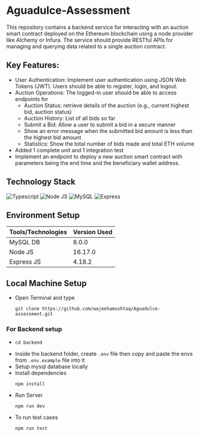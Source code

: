 # Aguadulce-Assessment
This repository contains a backend service for interacting with an auction smart contract deployed on the Ethereum blockchain using a node provider like Alchemy or Infura. The service should provide RESTful APIs for managing and querying data related to a single auction contract.

## Key Features:
- User Authentication: Implement user authentication using JSON Web Tokens (JWT). Users should be able to register, login, and logout.
- Auction Operations: The logged-in user should be able to access endpoints for
  - Auction Status: retrieve details of the auction (e.g., current highest bid, auction status)
  - Auction History: List of all bids so far
  - Submit a Bid: Allow a user to submit a bid in a secure manner
  - Show an error message when the submitted bid amount is less than the highest bid amount
  - Statistics: Show the total number of bids made and total ETH volume
- Added 1 complete unit and 1 integration test
- Implement an endpoint to deploy a new auction smart contract with parameters being the end time and the beneficiary wallet address.

## Technology Stack
 ![Typescript](https://img.shields.io/badge/TypeScript-007ACC?style=for-the-badge&logo=typescript&logoColor=white)
 ![Node JS](https://img.shields.io/badge/Node%20js-339933?style=for-the-badge&logo=nodedotjs&logoColor=white) ![MySQL](https://img.shields.io/badge/MySQL-005C84?style=for-the-badge&logo=mysql&logoColor=white) ![Express](https://img.shields.io/badge/Express%20js-000000?style=for-the-badge&logo=express&logoColor=white) 
## Environment Setup
| Tools/Technologies | Version Used |
| --- | --- |
| MySQL DB | 8.0.0 |
| Node JS | 16.17.0 |
| Express JS | 4.18.2 |

## Local Machine Setup
- Open Terminal and type
  ```
  git clone https://github.com/wajeehamushtaq/Aguadulce-assessment.git
  ```
### For Backend setup
- 
  ```
  cd backend
  ```
- Inside the backend folder, create `.env` file then copy and paste the envs from `.env.example` file into it
- Setup mysql database locally
- Install dependencies
  ```
  npm install
  ```
- Run Server
  ```
  npm run dev
  ```
- To run test cases
  ```
  npm run test
  ```
